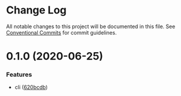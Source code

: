 # Change Log

All notable changes to this project will be documented in this file.
See [Conventional Commits](https://conventionalcommits.org) for commit guidelines.

# 0.1.0 (2020-06-25)


### Features

* cli ([620bcdb](https://github.com/pyramation/crypto/commit/620bcdbc868cda146b156e311c7c4f7d19d4669d))
